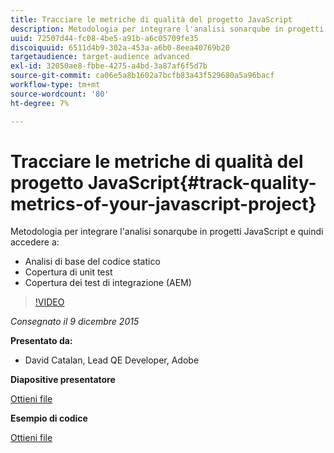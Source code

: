 ```yaml
---
title: Tracciare le metriche di qualità del progetto JavaScript
description: Metodologia per integrare l'analisi sonarqube in progetti JavaScript e quindi accedere a · Analisi di base del codice statico · Copertura di unit test · Copertura di Integration test (AEM)
uuid: 72507d44-fc08-4be5-a91b-a6c05709fe35
discoiquuid: 6511d4b9-302a-453a-a6b0-8eea40769b20
targetaudience: target-audience advanced
exl-id: 32050ae8-fbbe-4275-a4bd-3a87af6f5d7b
source-git-commit: ca06e5a8b1602a7bcfb83a43f529680a5a96bacf
workflow-type: tm+mt
source-wordcount: '80'
ht-degree: 7%

---
```


# Tracciare le metriche di qualità del progetto JavaScript{#track-quality-metrics-of-your-javascript-project}

Metodologia per integrare l&#39;analisi sonarqube in progetti JavaScript e quindi accedere a:

* Analisi di base del codice statico
* Copertura di unit test
* Copertura dei test di integrazione (AEM)

>[!VIDEO](https://video.tv.adobe.com/v/19372/?quality=9)

*Consegnato il 9 dicembre 2015*

**Presentato da:**

* David Catalan, Lead QE Developer, Adobe

**Diapositive presentatore**

[Ottieni file](assets/aem-gems-js-quality-metrics-12-9-15.pdf)

**Esempio di codice**

[Ottieni file](assets/com-adobe-granite-ui-utils-timing-with-licenses.zip)
<!--
[Get back to the Overview](https://helpx.adobe.com/experience-manager/kt/eseminars/gems/aem-index.html)
-->
